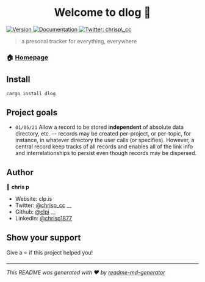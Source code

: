 <h1 align="center">Welcome to dlog 👋</h1>
<p>
  <a href="https://www.npmjs.com/package/dlog" target="_blank" id=a_>
    <img alt="Version" src="https://img.shields.io/npm/v/dlog.svg">
  </a>
  <a href="https://dlog.div.is/documentation" target="_blank" id="a_">
    <img alt="Documentation" src="https://img.shields.io/badge/documentation-yes-brightgreen.svg" />
  </a>
  <a href="https://twitter.com/chrisp\_cc" target="_blank" id="a_">
    <img alt="Twitter: chrisp\_cc" src="https://img.shields.io/twitter/follow/chrisp\_cc.svg?style=social" id = "a_"/>
  </a>
</p>

> a presonal tracker for everything, everywhere

### 🏠 [Homepage](https://dlog.div.is)

## Install

```sh
cargo install dlog
```

## Project goals
- `01/05/21` Allow a record to be stored **independent** of absolute data directory, etc. -- records may be created per-project, or per-topic, for instance, in whatever directory the user calls (or specifies). However, a central record keep tracks of all records and enables all of the link info and interrelationships to persist even though records may be dispersed.

## Author

👤 **chris p**

- Website: clp.is
- Twitter: [@chrisp\_cc](https://twitter.com/chrisp\_cc) __
- Github: [@clpi](https://github.com/clpi) __
- LinkedIn: [@chrisp1877](https://linkedin.com/in/chrisp1877)

## Show your support

Give a ⭐️ if this project helped you!

***
_This README was generated with ❤️ by [readme-md-generator](https://github.com/kefranabg/readme-md-generator)_
